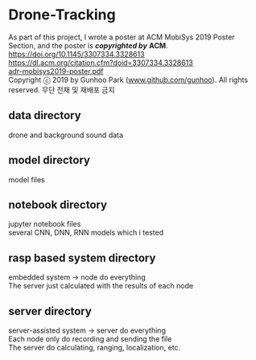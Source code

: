 # Drone-Tracking
As part of this project, I wrote a poster at ACM MobiSys 2019 Poster Section, and the poster is ***copyrighted by*** **ACM**.  
https://doi.org/10.1145/3307334.3328613  
https://dl.acm.org/citation.cfm?doid=3307334.3328613    
[adr-mobisys2019-poster.pdf](https://github.com/gunhoo/Drone-Tracking/files/3379920/adr-mobisys2019-poster.pdf)  
Copyright ⓒ 2019 by Gunhoo Park (www.github.com/gunhoo). All rights reserved. 무단 전재 및 재배포 금지


## data directory
drone and background sound data  

## model directory
model files  

## notebook directory
jupyter notebook files  
several CNN, DNN, RNN models which i tested  

## rasp based system directory
embedded system -> node do everything  
The server just calculated with the results of each node  

## server directory
server-assisted system -> server do everything  
Each node only do recording and sending the file  
The server do calculating, ranging, localization, etc.  
